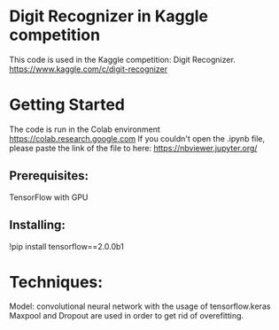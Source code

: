 # Digit Recognizer in Kaggle competition
This code is used in the Kaggle competition: Digit Recognizer.
https://www.kaggle.com/c/digit-recognizer
# Getting Started
The code is run in the Colab environment
https://colab.research.google.com
If you couldn't open the .ipynb file, please paste the link of the file to here: https://nbviewer.jupyter.org/
## Prerequisites:
TensorFlow with GPU
## Installing:
!pip install tensorflow==2.0.0b1
# Techniques: 
Model: convolutional neural network with the usage of tensorflow.keras
Maxpool and Dropout are used in order to get rid of overefitting.
